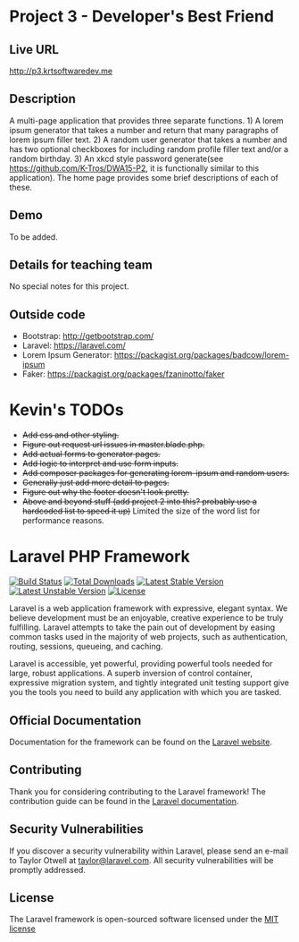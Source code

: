 # Project 3 - Developer's Best Friend

## Live URL
<http://p3.krtsoftwaredev.me>

## Description
A multi-page application that provides three separate functions. 1) A lorem ipsum generator that takes a number and return that many paragraphs of lorem ipsum filler text. 2) A random user generator that takes a number and has two optional checkboxes for including random profile filler text and/or a random birthday. 3) An xkcd style password generate(see https://github.com/K-Tros/DWA15-P2, it is functionally similar to this application). The home page provides some brief descriptions of each of these.

## Demo
To be added.

## Details for teaching team
No special notes for this project.

## Outside code
* Bootstrap: http://getbootstrap.com/
* Laravel: https://laravel.com/
* Lorem Ipsum Generator: https://packagist.org/packages/badcow/lorem-ipsum
* Faker: https://packagist.org/packages/fzaninotto/faker

# Kevin's TODOs

* ~~Add css and other styling.~~
* ~~Figure out request url issues in master.blade.php.~~
* ~~Add actual forms to generator pages.~~
* ~~Add logic to interpret and use form inputs.~~
* ~~Add composer packages for generating lorem-ipsum and random users.~~
* ~~Generally just add more detail to pages.~~
* ~~Figure out why the footer doesn't look pretty.~~
* ~~Above and beyond stuff (add project 2 into this? probably use a hardcoded list to speed it up)~~ Limited the size of the word list for performance reasons.

# Laravel PHP Framework

[![Build Status](https://travis-ci.org/laravel/framework.svg)](https://travis-ci.org/laravel/framework)
[![Total Downloads](https://poser.pugx.org/laravel/framework/d/total.svg)](https://packagist.org/packages/laravel/framework)
[![Latest Stable Version](https://poser.pugx.org/laravel/framework/v/stable.svg)](https://packagist.org/packages/laravel/framework)
[![Latest Unstable Version](https://poser.pugx.org/laravel/framework/v/unstable.svg)](https://packagist.org/packages/laravel/framework)
[![License](https://poser.pugx.org/laravel/framework/license.svg)](https://packagist.org/packages/laravel/framework)

Laravel is a web application framework with expressive, elegant syntax. We believe development must be an enjoyable, creative experience to be truly fulfilling. Laravel attempts to take the pain out of development by easing common tasks used in the majority of web projects, such as authentication, routing, sessions, queueing, and caching.

Laravel is accessible, yet powerful, providing powerful tools needed for large, robust applications. A superb inversion of control container, expressive migration system, and tightly integrated unit testing support give you the tools you need to build any application with which you are tasked.

## Official Documentation

Documentation for the framework can be found on the [Laravel website](http://laravel.com/docs).

## Contributing

Thank you for considering contributing to the Laravel framework! The contribution guide can be found in the [Laravel documentation](http://laravel.com/docs/contributions).

## Security Vulnerabilities

If you discover a security vulnerability within Laravel, please send an e-mail to Taylor Otwell at taylor@laravel.com. All security vulnerabilities will be promptly addressed.

## License

The Laravel framework is open-sourced software licensed under the [MIT license](http://opensource.org/licenses/MIT)
